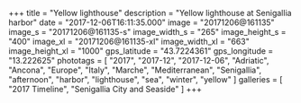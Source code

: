 +++
title = "Yellow lighthouse"
description = "Yellow lighthouse at Senigallia harbor"
date = "2017-12-06T16:11:35.000"
image = "20171206@161135"
image_s = "20171206@161135-s"
image_width_s = "265"
image_height_s = "400"
image_xl = "20171206@161135-xl"
image_width_xl = "663"
image_height_xl = "1000"
gps_latitude = "43.7224361"
gps_longitude = "13.222625"
phototags = [ "2017", "2017-12", "2017-12-06", "Adriatic", "Ancona", "Europe", "Italy", "Marche", "Mediterranean", "Senigallia", "afternoon", "harbor", "lighthouse", "sea", "winter", "yellow" ]
galleries = [ "2017 Timeline", "Senigallia City and Seaside" ]
+++
